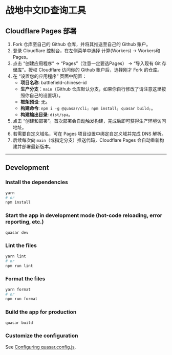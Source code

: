 # 战地中文ID查询工具

## Cloudflare Pages 部署

1. Fork 仓库至自己的 Github 仓库，并将其推送至自己的 Github 账户。
2. 登录 Cloudflare 控制台，在左侧菜单中选择 计算(Workers) -> Workers和Pages。
3. 点击 “创建应用程序” -> “Pages”（注意一定要选Pages） → “导入现有 Git 存储库”。授权 Cloudflare 访问你的 Github 账户后，选择刚才
   Fork 的仓库。
4. 在 “设置您的应用程序” 页面中配置：
   - **项目名称**: battlefield-chinese-id
   - **生产分支**：`main`（Github 仓库默认分支，如果你自行修改了请注意这里按照你自己的设置填）。
   - **框架预设**: 无。
   - **构建命令**: `npm i -g @quasar/cli; npm install; quasar build;`。
   - **构建输出目录**: `dist/spa`。
5. 点击 “创建和部署”。首次部署会自动触发构建，完成后即可获得生产环境访问地址。
6. 若需要自定义域名，可在 Pages 项目设置中绑定自定义域并完成 DNS 解析。
7. 后续每次向 `main`（或指定分支）推送代码，Cloudflare Pages 会自动重新构建并部署最新版本。

---

## Development

### Install the dependencies

```bash
yarn
# or
npm install
```

### Start the app in development mode (hot-code reloading, error reporting, etc.)

```bash
quasar dev
```

### Lint the files

```bash
yarn lint
# or
npm run lint
```

### Format the files

```bash
yarn format
# or
npm run format
```

### Build the app for production

```bash
quasar build
```

### Customize the configuration

See [Configuring quasar.config.js](https://v2.quasar.dev/quasar-cli-vite/quasar-config-js).
